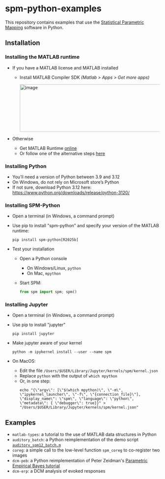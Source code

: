 # spm-python-examples

This repository contains examples that use the [Statistical Parametric Mapping](https://github.com/spm/spm) software in Python.

## Installation

### Installing the MATLAB runtime

* If you have a MATLAB license and MATLAB installed
  * Install MATLAB Compiler SDK _(Matlab > Apps > Get more apps)_

    <img width="655" height="154" alt="image" src="https://github.com/user-attachments/assets/5ef9ce89-400c-4a8b-83a7-e6b33ab2f1b0" />

* Otherwise
  * Get MATLAB Runtime [online](https://uk.mathworks.com/products/compiler/matlab-runtime.html?requestedDomain=)
  * Or follow one of the alternative steps [here](https://github.com/spm/spm-python/tree/main?tab=readme-ov-file#installation-instructions)

### Installing Python

* You’ll need a version of Python between 3.9 and 3.12 
* On Windows, do not rely on Microsoft store’s Python
* If not sure, download Python 3.12 here: https://www.python.org/downloads/release/python-3120/

### Installing SPM-Python

* Open a terminal (in Windows, a command prompt)
* Use pip to install "spm-python" and specify your version of the MATLAB runtime:
  ```shell
  pip install spm-python[R2025b]
  ```

* Test your installation 
  * Open a Python console
    * On Windows/Linux, 	`python`
    * On Mac, 		        `mpython`

  * Start SPM:
    ```python
    from spm import spm; spm()
    ```

### Installing Jupyter

* Open a terminal (in Windows, a command prompt)
* Use pip to install "jupyter"
  ```shell
  pip install jupyter
  ```

* Make jupyter aware of your kernel
  ```shell
  python -m ipykernel install --user --name spm
  ```

* On MacOS:
  * Edit the file	`/Users/$USER/Library/Jupyter/kernels/spm/kernel.json`
  * Replace   `python`   with the output of   `which mpython`
  * Or, in one step:
    ```shell
    echo "{\"argv\": [\"$(which mpython)\", \"-m\", \"ipykernel_launcher\", \"-f\", \"{connection_file}\"], \"display_name\": \"spm\", \"language\": \"python\", \"metadata\": { \"debugger\": true}}" > "/Users/$USER/Library/Jupyter/kernels/spm/kernel.json"
    ```

## Examples

- `matlab-types`: a tutorial to the use of MATLAB data structures in Python
- `auditory_batch`: a Python reimplementation of the demo script [`auditory_spm12_batch.m`](https://www.fil.ion.ucl.ac.uk/spm/data/auditory/)
- `coreg`: a simple call to the low-level function `spm_coreg` to co-register two images
- `dcm-peb`: a Python reimplementation of Peter Zeidman's [Parametric Empirical Bayes tutorial](https://github.com/pzeidman/dcm-peb-example)
- `dcm-erp`: a DCM analysis of evoked responses

